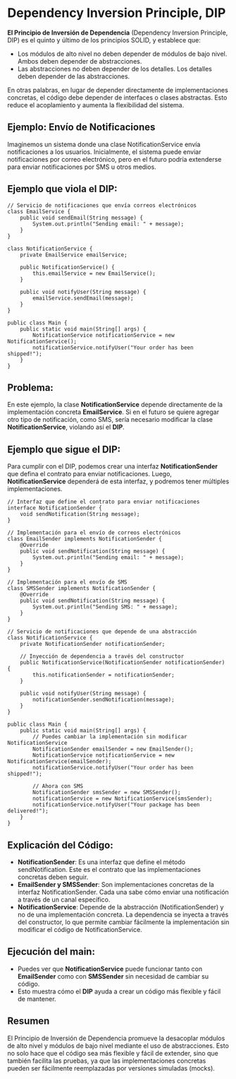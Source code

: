 
# Dependency Inversion Principle, DIP

**El Principio de Inversión de Dependencia** (Dependency Inversion Principle, DIP) es el quinto y último de los principios SOLID, y establece que:

* Los módulos de alto nivel no deben depender de módulos de bajo nivel. Ambos deben depender de abstracciones.
* Las abstracciones no deben depender de los detalles. Los detalles deben depender de las abstracciones.

En otras palabras, en lugar de depender directamente de implementaciones concretas, el código debe depender de interfaces o clases abstractas. Esto reduce el acoplamiento y aumenta la flexibilidad del sistema.

## Ejemplo: Envío de Notificaciones
Imaginemos un sistema donde una clase NotificationService envía notificaciones a los usuarios. Inicialmente, el sistema puede enviar notificaciones por correo electrónico, pero en el futuro podría extenderse para enviar notificaciones por SMS u otros medios.

## Ejemplo que viola el DIP:

```
// Servicio de notificaciones que envía correos electrónicos
class EmailService {
    public void sendEmail(String message) {
        System.out.println("Sending email: " + message);
    }
}

class NotificationService {
    private EmailService emailService;

    public NotificationService() {
        this.emailService = new EmailService();
    }

    public void notifyUser(String message) {
        emailService.sendEmail(message);
    }
}

public class Main {
    public static void main(String[] args) {
        NotificationService notificationService = new NotificationService();
        notificationService.notifyUser("Your order has been shipped!");
    }
}
```

## Problema:

En este ejemplo, la clase **NotificationService** depende directamente de la implementación concreta **EmailService**. Si en el futuro se quiere agregar otro tipo de notificación, como SMS, sería necesario modificar la clase **NotificationService**, violando así el **DIP**.

## Ejemplo que sigue el DIP:
Para cumplir con el DIP, podemos crear una interfaz **NotificationSender** que defina el contrato para enviar notificaciones. Luego, **NotificationService** dependerá de esta interfaz, y podremos tener múltiples implementaciones.

```
// Interfaz que define el contrato para enviar notificaciones
interface NotificationSender {
    void sendNotification(String message);
}

// Implementación para el envío de correos electrónicos
class EmailSender implements NotificationSender {
    @Override
    public void sendNotification(String message) {
        System.out.println("Sending email: " + message);
    }
}

// Implementación para el envío de SMS
class SMSSender implements NotificationSender {
    @Override
    public void sendNotification(String message) {
        System.out.println("Sending SMS: " + message);
    }
}

// Servicio de notificaciones que depende de una abstracción
class NotificationService {
    private NotificationSender notificationSender;

    // Inyección de dependencia a través del constructor
    public NotificationService(NotificationSender notificationSender) {
        this.notificationSender = notificationSender;
    }

    public void notifyUser(String message) {
        notificationSender.sendNotification(message);
    }
}

public class Main {
    public static void main(String[] args) {
        // Puedes cambiar la implementación sin modificar NotificationService
        NotificationSender emailSender = new EmailSender();
        NotificationService notificationService = new NotificationService(emailSender);
        notificationService.notifyUser("Your order has been shipped!");

        // Ahora con SMS
        NotificationSender smsSender = new SMSSender();
        notificationService = new NotificationService(smsSender);
        notificationService.notifyUser("Your package has been delivered!");
    }
}
```

## Explicación del Código:
* **NotificationSender**: Es una interfaz que define el método sendNotification. Este es el contrato que las implementaciones concretas deben seguir.
* **EmailSender y SMSSender**: Son implementaciones concretas de la interfaz NotificationSender. Cada una sabe cómo enviar una notificación a través de un canal específico.
* **NotificationService**: Depende de la abstracción (NotificationSender) y no de una implementación concreta. La dependencia se inyecta a través del constructor, lo que permite cambiar fácilmente la implementación sin modificar el código de NotificationService.

## Ejecución del main:
* Puedes ver que **NotificationService** puede funcionar tanto con **EmailSender** como con **SMSSender** sin necesidad de cambiar su código.
* Esto muestra cómo el **DIP** ayuda a crear un código más flexible y fácil de mantener.

## Resumen
El Principio de Inversión de Dependencia promueve la desacoplar módulos de alto nivel y módulos de bajo nivel mediante el uso de abstracciones. Esto no solo hace que el código sea más flexible y fácil de extender, sino que también facilita las pruebas, ya que las implementaciones concretas pueden ser fácilmente reemplazadas por versiones simuladas (mocks).